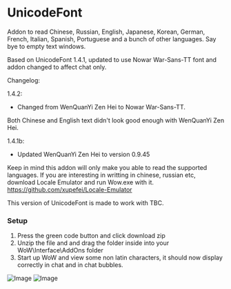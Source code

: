 # UnicodeFont
Addon to read Chinese, Russian, English, Japanese, Korean, German, French, Italian, Spanish, Portuguese and a bunch of other languages.
Say bye to empty text windows.

Based on UnicodeFont 1.4.1, updated to use Nowar War-Sans-TT font and addon changed to affect chat only.

Changelog:

1.4.2:
- Changed from WenQuanYi Zen Hei to Nowar War-Sans-TT.

Both Chinese and English text didn't look good enough with WenQuanYi Zen Hei.

1.4.1b:
- Updated WenQuanYi Zen Hei to version 0.9.45

Keep in mind this addon will only make you able to read the supported languages.
If you are interesting in writting in chinese, russian etc, download Locale Emulator and run Wow.exe with it.
https://github.com/xupefei/Locale-Emulator

This version of UnicodeFont is made to work with TBC.

### Setup
 1. Press the green code button and click download zip
 2. Unzip the file and and drag the folder inside into your WoW\Interface\AddOns folder
 3. Start up WoW and view some non latin characters, it should now display correctly in chat and in chat bubbles.

![Image](https://i.imgur.com/dsADiDx.png)
![Image](https://i.imgur.com/53cNNmb.png)
